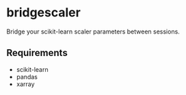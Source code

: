# bridgescaler
Bridge your scikit-learn scaler parameters between sessions.

## Requirements
* scikit-learn
* pandas
* xarray
